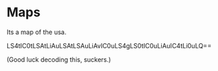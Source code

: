 # Maps
Its a map of the usa.


LS4tIC0tLSAtLiAuLSAtLSAuLiAvIC0uLS4gLS0tIC0uLiAuIC4tLi0uLQ==

(Good luck decoding this, suckers.)
